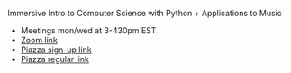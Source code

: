 Immersive Intro to Computer Science with Python + Applications to Music

- Meetings mon/wed at 3-430pm EST
- [Zoom link](https://nyu.zoom.us/j/2766333794)
- [Piazza sign-up link](https://piazza.com/new_england_conservatory_summer_2020/summer2020/cs180)
- [Piazza regular link](https://piazza.com/class/kc6nl1o1ngvel)










